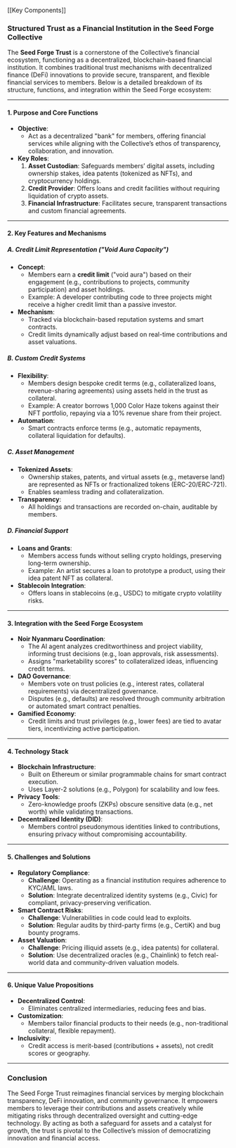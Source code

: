 [[Key Components]]
### **Structured Trust as a Financial Institution in the Seed Forge Collective**

The **Seed Forge Trust** is a cornerstone of the Collective’s financial ecosystem, functioning as a decentralized, blockchain-based financial institution. It combines traditional trust mechanisms with decentralized finance (DeFi) innovations to provide secure, transparent, and flexible financial services to members. Below is a detailed breakdown of its structure, functions, and integration within the Seed Forge ecosystem:

---

#### **1. Purpose and Core Functions**

- **Objective**:
    - Act as a decentralized "bank" for members, offering financial services while aligning with the Collective’s ethos of transparency, collaboration, and innovation.
- **Key Roles**:
    1. **Asset Custodian**: Safeguards members’ digital assets, including ownership stakes, idea patents (tokenized as NFTs), and cryptocurrency holdings.
    2. **Credit Provider**: Offers loans and credit facilities without requiring liquidation of crypto assets.
    3. **Financial Infrastructure**: Facilitates secure, transparent transactions and custom financial agreements.

---

#### **2. Key Features and Mechanisms**

##### **A. Credit Limit Representation ("Void Aura Capacity")**

- **Concept**:
    - Members earn a **credit limit** ("void aura") based on their engagement (e.g., contributions to projects, community participation) and asset holdings.
    - Example: A developer contributing code to three projects might receive a higher credit limit than a passive investor.
- **Mechanism**:
    - Tracked via blockchain-based reputation systems and smart contracts.
    - Credit limits dynamically adjust based on real-time contributions and asset valuations.

##### **B. Custom Credit Systems**

- **Flexibility**:
    - Members design bespoke credit terms (e.g., collateralized loans, revenue-sharing agreements) using assets held in the trust as collateral.
    - Example: A creator borrows 1,000 Color Haze tokens against their NFT portfolio, repaying via a 10% revenue share from their project.
- **Automation**:
    - Smart contracts enforce terms (e.g., automatic repayments, collateral liquidation for defaults).

##### **C. Asset Management**

- **Tokenized Assets**:
    - Ownership stakes, patents, and virtual assets (e.g., metaverse land) are represented as NFTs or fractionalized tokens (ERC-20/ERC-721).
    - Enables seamless trading and collateralization.
- **Transparency**:
    - All holdings and transactions are recorded on-chain, auditable by members.

##### **D. Financial Support**

- **Loans and Grants**:
    - Members access funds without selling crypto holdings, preserving long-term ownership.
    - Example: An artist secures a loan to prototype a product, using their idea patent NFT as collateral.
- **Stablecoin Integration**:
    - Offers loans in stablecoins (e.g., USDC) to mitigate crypto volatility risks.

---

#### **3. Integration with the Seed Forge Ecosystem**

- **Noir Nyanmaru Coordination**:
    - The AI agent analyzes creditworthiness and project viability, informing trust decisions (e.g., loan approvals, risk assessments).
    - Assigns "marketability scores" to collateralized ideas, influencing credit terms.
- **DAO Governance**:
    - Members vote on trust policies (e.g., interest rates, collateral requirements) via decentralized governance.
    - Disputes (e.g., defaults) are resolved through community arbitration or automated smart contract penalties.
- **Gamified Economy**:
    - Credit limits and trust privileges (e.g., lower fees) are tied to avatar tiers, incentivizing active participation.

---

#### **4. Technology Stack**

- **Blockchain Infrastructure**:
    - Built on Ethereum or similar programmable chains for smart contract execution.
    - Uses Layer-2 solutions (e.g., Polygon) for scalability and low fees.
- **Privacy Tools**:
    - Zero-knowledge proofs (ZKPs) obscure sensitive data (e.g., net worth) while validating transactions.
- **Decentralized Identity (DID)**:
    - Members control pseudonymous identities linked to contributions, ensuring privacy without compromising accountability.

---

#### **5. Challenges and Solutions**

- **Regulatory Compliance**:
    - **Challenge**: Operating as a financial institution requires adherence to KYC/AML laws.
    - **Solution**: Integrate decentralized identity systems (e.g., Civic) for compliant, privacy-preserving verification.
- **Smart Contract Risks**:
    - **Challenge**: Vulnerabilities in code could lead to exploits.
    - **Solution**: Regular audits by third-party firms (e.g., CertiK) and bug bounty programs.
- **Asset Valuation**:
    - **Challenge**: Pricing illiquid assets (e.g., idea patents) for collateral.
    - **Solution**: Use decentralized oracles (e.g., Chainlink) to fetch real-world data and community-driven valuation models.

---

#### **6. Unique Value Propositions**

- **Decentralized Control**:
    - Eliminates centralized intermediaries, reducing fees and bias.
- **Customization**:
    - Members tailor financial products to their needs (e.g., non-traditional collateral, flexible repayment).
- **Inclusivity**:
    - Credit access is merit-based (contributions + assets), not credit scores or geography.

---

### **Conclusion**

The Seed Forge Trust reimagines financial services by merging blockchain transparency, DeFi innovation, and community governance. It empowers members to leverage their contributions and assets creatively while mitigating risks through decentralized oversight and cutting-edge technology. By acting as both a safeguard for assets and a catalyst for growth, the trust is pivotal to the Collective’s mission of democratizing innovation and financial access.
